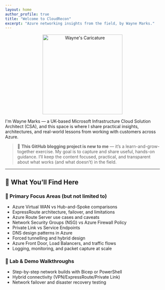 ```yaml
---
layout: home
author_profile: true
title: "Welcome to CloudRecon"
excerpt: "Azure networking insights from the field, by Wayne Marks."
---
```


<div style="text-align: center;">
  <img src="/Azure-Blog/assets/images/Cloud-Recon.webp" alt="Wayne's Caricature" width="260" />
</div>

I'm Wayne Marks — a UK-based Microsoft Infrastructure Cloud Solution Architect (CSA), and this space is where I share practical insights, architectures, and real-world lessons from working with customers across Azure.

> 📘 **This GitHub blogging project is new to me** — it’s a learn-and-grow-together exercise. My goal is to capture and share useful, hands-on guidance. I’ll keep the content focused, practical, and transparent about what works (and what doesn’t) in the field.

---

## 🧭 What You’ll Find Here

### 🔹 Primary Focus Areas (but not limited to)

- Azure Virtual WAN vs Hub-and-Spoke comparisons  
- ExpressRoute architecture, failover, and limitations  
- Azure Route Server use cases and caveats  
- Network Security Groups (NSG) vs Azure Firewall Policy  
- Private Link vs Service Endpoints  
- DNS design patterns in Azure  
- Forced tunnelling and hybrid design  
- Azure Front Door, Load Balancers, and traffic flows  
- Logging, monitoring, and packet capture at scale  

### 🔹 Lab & Demo Walkthroughs

- Step-by-step network builds with Bicep or PowerShell  
- Hybrid connectivity (VPN/ExpressRoute/Private Link)  
- Network failover and disaster recovery testing  
